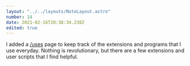 ```yaml
---
layout: "../../layouts/NoteLayout.astro"
number: 14
date: 2021-02-16T20:38:34.238Z
edited: true
---
```


I added a [/uses](/uses) page to keep track of the extensions and programs that I use everyday. Nothing is revolutionary, but there are a few extensions and user scripts that I find helpful.